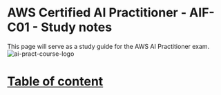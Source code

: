 # AWS Certified AI Practitioner - AIF-C01 - Study notes
This page will serve as a study guide for the AWS AI Practitioner exam.
![ai-pract-course-logo](https://github.com/user-attachments/assets/599b3e9c-dde3-4a54-9c66-cf1e5a000957)
# [Table of content](https://github.com/karnage-keo/aws-ai-practitioner-study-notes/wiki/Table-of-content-%E2%80%90-Pop-out)
